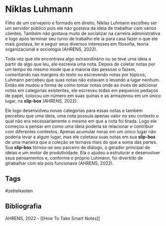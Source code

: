 # Niklas Luhmann

Filho de um cervejeiro e formado em direito, Niklas Luhmann escolheu ser um servidor público pois ele não gostava da ideia de trabalhar com vários clientes. Também não gostava muito de socializar na carreira administrativa e logo após terminar seu turno de trabalho ele ia para casa fazer o que ele mais gostava, ler e seguir seus diversos interesses em filosofia, teoria organizacional e sociologia (AHRENS, 2022).

Toda vez que ele encontrava algo extraordinário ou se teve uma ideia a partir de algo que leu, ele escrevia uma nota. Depois de coletar notas por um tempo do mesmo mode que a maioria das pessoas o fazem, comentando nas margens do texto ou escrevendo notas por tópicos, Luhmann percebeu que suas notas não estavam o levando a lugar nenhum. Então ele mudou a forma de como tomar notas onde ao invés de adicionar notas em categorias existentes, ele escreveu todas em pequenos pedaços de papel, colocou um número em suas quinas e as armazenou em um único lugar, na **slip-box** (AHRENS, 2022).

Ele logo desenvolveu novas categorias para essas notas e também percebeu que uma ideia, uma nota possuía apenas valor no seu contexto o qual não era necessariamente o mesmo em que a nota foi tirada. Logo ele começou a pensar em como uma ideia poderia se relacionar e contribuir com diferentes contextos. Apenas acumular noras em um único lugar não poderia levar a algum lugar, mas ele coletava suas notas em sua **slip-box** de uma maneira que a coleção se tornava mais do que a soma das partes. Sua **slip-box** tornou-se seu parceiro de diálogo, o gerador principal de ideias e um motor de produtividade. Ela o ajudou a estruturar e desenvolver seus pensamentos e, conforme o próprio Luhmann, foi divertido de gtrabalhar com ela pois funcionava (AHRENS, 2022).

## Tags

#zettelkasten

## Bibliografia

 AHRENS, 2022 - [[How To Take Smart Notes]]

